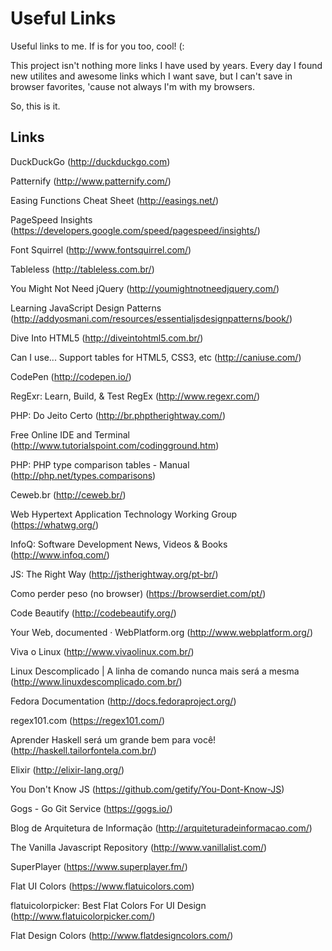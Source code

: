 # Useful Links

Useful links to me. If is for you too, cool! (:

This project isn't nothing more links I have used by years. Every day I found new utilites and awesome links which I want save, but I can't save in browser favorites, 'cause not always I'm with my browsers.

So, this is it.

## Links

DuckDuckGo (http://duckduckgo.com)

Patternify (http://www.patternify.com/)

Easing Functions Cheat Sheet (http://easings.net/)

PageSpeed Insights (https://developers.google.com/speed/pagespeed/insights/)

Font Squirrel (http://www.fontsquirrel.com/)

Tableless (http://tableless.com.br/)

You Might Not Need jQuery (http://youmightnotneedjquery.com/)

Learning JavaScript Design Patterns (http://addyosmani.com/resources/essentialjsdesignpatterns/book/)

Dive Into HTML5 (http://diveintohtml5.com.br/)

Can I use... Support tables for HTML5, CSS3, etc (http://caniuse.com/)

CodePen (http://codepen.io/)

RegExr: Learn, Build, & Test RegEx (http://www.regexr.com/)

PHP: Do Jeito Certo (http://br.phptherightway.com/)

Free Online IDE and Terminal (http://www.tutorialspoint.com/codingground.htm)

PHP: PHP type comparison tables - Manual (http://php.net/types.comparisons)

Ceweb.br (http://ceweb.br/)

Web Hypertext Application Technology Working Group (https://whatwg.org/)

InfoQ: Software Development News, Videos & Books (http://www.infoq.com/)

JS: The Right Way (http://jstherightway.org/pt-br/)

Como perder peso (no browser) (https://browserdiet.com/pt/)

Code Beautify (http://codebeautify.org/)

Your Web, documented · WebPlatform.org (http://www.webplatform.org/)

Viva o Linux (http://www.vivaolinux.com.br/)

Linux Descomplicado | A linha de comando nunca mais será a mesma (http://www.linuxdescomplicado.com.br/)

Fedora Documentation (http://docs.fedoraproject.org/)

regex101.com (https://regex101.com/)

Aprender Haskell será um grande bem para você! (http://haskell.tailorfontela.com.br/)

Elixir (http://elixir-lang.org/)

You Don't Know JS (https://github.com/getify/You-Dont-Know-JS)

Gogs - Go Git Service (https://gogs.io/)

Blog de Arquitetura de Informação (http://arquiteturadeinformacao.com/)

The Vanilla Javascript Repository (http://www.vanillalist.com/)

SuperPlayer (https://www.superplayer.fm/)

Flat UI Colors (https://www.flatuicolors.com)

flatuicolorpicker: Best Flat Colors For UI Design (http://www.flatuicolorpicker.com/)

Flat Design Colors (http://www.flatdesigncolors.com/)

